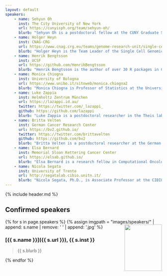 ```yaml
---
layout: default
speakers:
    - name: Sehyun Oh
      inst: The City University of New York
      url: https://cunyisph.org/team/sehyun-oh/
      blurb: "Sehyun Oh is a postdoctoral fellow at the CUNY Graduate School of Public Health and Health Policy in Levi Waldron’s group. She is a molecular biologist by training with a PhD from University of Minnesota and a postdoc from Columbia University and transitioned into dry-lab bioinformatics. Her current project is focused on the development of approaches for multi-omic data analysis and implementation of bioinformatics workflows in the cloud-based platform."
    - name: Holger Heyn
      inst: CNAG-CRG
      url: https://www.cnag.crg.eu/teams/genome-research-unit/single-cell-genomics-team
      blurb: "Holger Heyn is the Team Leader of the Single Cell Genomics Group at the National Centre for Genomic Analysis (CNAG-CRG) in Barcelona. His team's mission is the implementation of latest single-cell and spatial sequencing technologies and their application in a basic research (Human Cell Atlas) and translational (Immuno-oncology) context."
    - name: Henrik Bengtsson
      inst: UCSF
      url: https://github.com/HenrikBengtsson
      blurb: "Henrik Bengtsson is the author of over 30 R packages in CRAN and Bioconductor, including matrixStats. His research is on statistics and bioinformatics with an emphasis on high-quality, reproducible method development, sustainable implementations, and large-scale processing. He is an Associate Professor in the Department of Epidemiology & Biostatistics at the University of California, San Francisco (UCSF), affiliated with the UCSF Helen Diller Family Comprehensive Cancer Center, and a member of the R Foundation and the R Consortium Infrastructure Steering Committee."
    - name: Monica Chiogna
      inst: University of Bologna
      url: https://www.unibo.it/sitoweb/monica.chiogna2
      blurb: "Monica Chiogna is Professor of Statistics at the University of Bologna. Her research interests are in the application of statistical methods to biological and medical sciences. Recent projects include evaluation of tests and biomarkers for disease screening, diagnosis, prognosis and risk prediction and the use of  graphical models as comprehensive probabilistic tools to model biological networks and to study their perturbations."
    - name: Luke Zappia
      inst: Helmholtz Zentrum München
      url: https://lazappi.id.au/
      twitter: https://twitter.com/_lazappi_
      github: https://github.com/lazappi
      blurb: "Luke Zappia is a postdoctoral researcher in the Theis lab at the Helmholtz Zentrum München Institute of Computational Biology and the Technische Universität München. His work focuses on methods for analysing scRNA-seq data and during his PhD with Alicia Oshlack he developed the Splatter Bioconductor package for simulating scRNA-seq data."
    - name: Britta Velten
      inst: German Cancer Research Center
      url: https://bv2.github.io/
      twitter: https://twitter.com/brittavelten
      github: https://github.com/bv2
      blurb: "Britta Velten is a postdoctoral researcher at the German Cancer Research Center. Originally trained as mathematician she gained her PhD from ETH Zurich and EMBL working with Peter Bühlmann and Wolfgang Huber. In her research, she aims to apply statistical reasoning in combination with modern machine learning approaches to gain insights into fundamental processes that underpin biological systems. For this she develops statistical methods and computational tools to analyse and integrate multi-omics data, with applications ranging from personalised medicine to single cell biology and developmental biology."
    - name: Elsa Bernard
      inst: Memorial Sloan Kettering Cancer Center
      url: https://elsab.github.io/
      blurb: "Elsa Bernard is a research fellow in Computational Oncology at Memorial Sloan Kettering Cancer Center in Elli Papaemmanuil's group. She obtained her PhD in Bioinformatics from the Center for Computational Biology at MinesParistech/Institut Curie under the supervision of Jean-Philippe Vert. Her work focuses on the development and application of statistics and machine learning techniques to cancer genomics with a focus on hematologic malignancies. Her current project includes the molecular characterization of >3000 patients with myelodysplastic syndromes and the development of personalized prognostic and predictive risk models."
    - name: Nicola Segata
      inst: University of Trento
      url: http://segatalab.cibio.unitn.it/
      blurb: "Nicola Segata, Ph.D., is Associate Professor at the CIBIO Department at the University of Trento (Italy). His lab comprises more than 20 researchers and employs experimental metagenomic tools and novel computational approaches to study the diversity of the microbiome across conditions and populations and its role in human diseases and infections. The projects in the lab bring together computer scientists, microbiologists, statisticians, and clinicians and are generally focused on profiling microbiomes with strain-level resolution and on the meta-analysis of very large sets of metagenomes with novel computational tools. His work is supported by the European Research Council and by several other European agencies."
---
```


{% include header.md %}

## Confirmed speakers

{% for s in page.speakers %}
{% assign imgpath = "images/speakers/" | append: s.name | remove: ' ' | append: '.jpg' %}
<img src="{{ imgpath }}" style="float:right; width:120px; height:150px; object-fit: cover">
### [{{ s.name }}]({{ s.url }}), {{ s.inst }}

> {{ s.blurb }}

{% endfor %}
